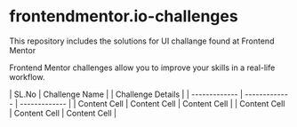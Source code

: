 # frontendmentor.io-challenges

This repository includes the solutions for UI challange found at Frontend Mentor

Frontend Mentor challenges allow you to improve your skills in a real-life workflow.

| SL.No  | Challenge Name | | Challenge Details |
| ------------- | ------------- | ------------- |
| Content Cell  | Content Cell  | Content Cell  |
| Content Cell  | Content Cell  | Content Cell  |
